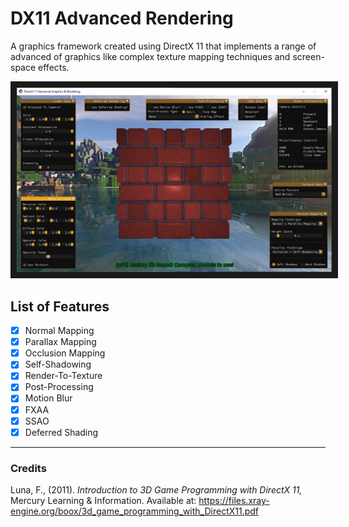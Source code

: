 # DX11 Advanced Rendering

A graphics framework created using DirectX 11 that implements a range of advanced of graphics like complex texture mapping techniques and screen-space effects.<br/>

<img src="directx-framework.PNG" alt="DirectX Framework Thumbnail" border="10" />

## List of Features

- [x] Normal Mapping
- [x] Parallax Mapping
- [x] Occlusion Mapping
- [x] Self-Shadowing
- [x] Render-To-Texture
- [x] Post-Processing
- [x] Motion Blur
- [x] FXAA
- [x] SSAO
- [x] Deferred Shading

---

### Credits

Luna, F., (2011). <em>Introduction to 3D Game Programming with DirectX 11,</em> Mercury Learning & Information.       Available at: https://files.xray-engine.org/boox/3d_game_programming_with_DirectX11.pdf
